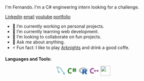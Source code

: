 I'm Fernando. I'm a C# engineering intern looking for a challenge.


[Linkedin] [email] [youtube] [portfolio]



- 🔭 I’m currently working on personal projects.
- 🌱 I’m currently learning web development.
- 👯 I’m looking to collaborate on fun projects.
- 💬 Ask me about anything.
- ⚡ Fun fact: I like to play [Arknights](https://www.arknights.global) and drink a good coffe.

**Languages and Tools:** 
<p align="center">
  <img src="https://raw.githubusercontent.com/vscode-icons/vscode-icons/master/icons/file_type_mysql.svg" width="32" height="32">
  <img src="https://raw.githubusercontent.com/vscode-icons/vscode-icons/master/icons/file_type_csharp.svg" width="32" height="32">
  <img src="https://raw.githubusercontent.com/vscode-icons/vscode-icons/master/icons/file_type_r.svg" width="32" height="32">
  <img src="https://raw.githubusercontent.com/vscode-icons/vscode-icons/master/icons/file_type_cpp.svg" width="32" height="32">
  <img src="https://raw.githubusercontent.com/vscode-icons/vscode-icons/master/icons/file_type_visual.svg" width="32" height="32">
</p>


[linkedin]: https://www.linkedin.com/in/luisferangulo/
[email]: mailto:fernando19122@gmail.com
[youtube]: https://www.youtube.com/channel/UCp8KYQP9xckSNU4E20-CxDQ
[portfolio]: https://www.google.com.mx
